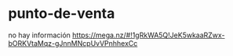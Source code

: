 # punto-de-venta
no hay información
https://mega.nz/#!1gRkWA5Q!JeK5wkaaRZwx-bORKVtaMqz-gJnnMNcpUvVPnhhexCc
